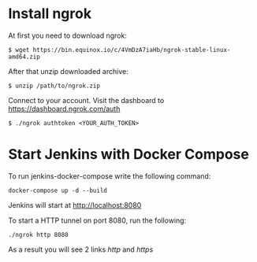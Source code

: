 **Install ngrok**
=================
At first you need to download ngrok:

`$ wget https://bin.equinox.io/c/4VmDzA7iaHb/ngrok-stable-linux-amd64.zip`

After that unzip downloaded archive:

`$ unzip /path/to/ngrok.zip`

Connect to your account. Visit the dashboard to <https://dashboard.ngrok.com/auth>

`$ ./ngrok authtoken <YOUR_AUTH_TOKEN>`

**Start Jenkins with Docker Compose**
=================

To run jenkins-docker-compose write the following command:

`docker-compose up -d --build`

Jenkins will start at <http://localhost:8080>

To start a HTTP tunnel on port 8080, run the following:

`./ngrok http 8080`
 
 As a result you will see 2 links *http* and *https*
 
 
